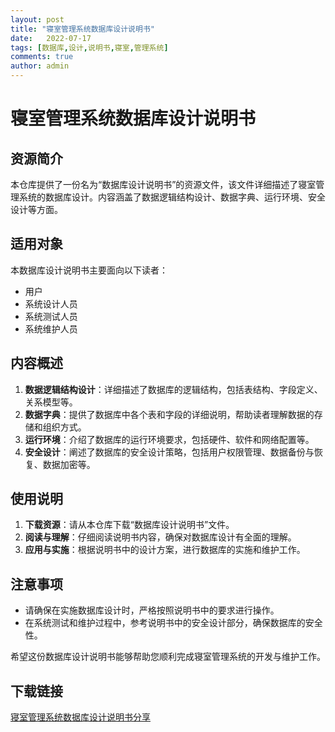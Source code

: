 ```yaml
---
layout: post
title: "寝室管理系统数据库设计说明书"
date:   2022-07-17
tags: [数据库,设计,说明书,寝室,管理系统]
comments: true
author: admin
---
```

# 寝室管理系统数据库设计说明书

## 资源简介

本仓库提供了一份名为“数据库设计说明书”的资源文件，该文件详细描述了寝室管理系统的数据库设计。内容涵盖了数据逻辑结构设计、数据字典、运行环境、安全设计等方面。

## 适用对象

本数据库设计说明书主要面向以下读者：
- 用户
- 系统设计人员
- 系统测试人员
- 系统维护人员

## 内容概述

1. **数据逻辑结构设计**：详细描述了数据库的逻辑结构，包括表结构、字段定义、关系模型等。
2. **数据字典**：提供了数据库中各个表和字段的详细说明，帮助读者理解数据的存储和组织方式。
3. **运行环境**：介绍了数据库的运行环境要求，包括硬件、软件和网络配置等。
4. **安全设计**：阐述了数据库的安全设计策略，包括用户权限管理、数据备份与恢复、数据加密等。

## 使用说明

1. **下载资源**：请从本仓库下载“数据库设计说明书”文件。
2. **阅读与理解**：仔细阅读说明书内容，确保对数据库设计有全面的理解。
3. **应用与实施**：根据说明书中的设计方案，进行数据库的实施和维护工作。

## 注意事项

- 请确保在实施数据库设计时，严格按照说明书中的要求进行操作。
- 在系统测试和维护过程中，参考说明书中的安全设计部分，确保数据库的安全性。

希望这份数据库设计说明书能够帮助您顺利完成寝室管理系统的开发与维护工作。

## 下载链接

[寝室管理系统数据库设计说明书分享](https://pan.quark.cn/s/dd3d80e70a77)